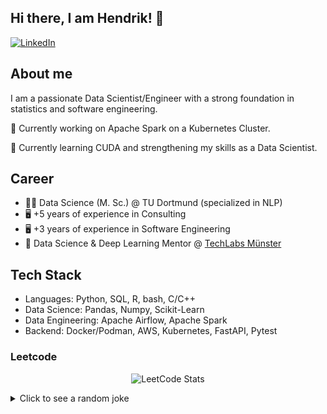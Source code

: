 ## Hi there, I am Hendrik! 👋

<a href="https://www.linkedin.com/in/hendrik-linn/" target="_blank"><img alt="LinkedIn" src="https://img.shields.io/badge/linkedin-%230077B5.svg?&style=for-the-badge&logo=linkedin&logoColor=white" /></a>

## About me
I am a passionate Data Scientist/Engineer with a strong foundation in statistics and software engineering.

🔭 Currently working on Apache Spark on a Kubernetes Cluster.

🌱 Currently learning CUDA and strengthening my skills as a Data Scientist.

## Career
- 👨‍🎓 Data Science (M. Sc.) @ TU Dortmund (specialized in NLP)
- 🖥️ +5 years of experience in Consulting
- 🖥️ +3 years of experience in Software Engineering
- 🤝 Data Science & Deep Learning Mentor @ [TechLabs Münster](https://ms.techlabs.org/)

## Tech Stack
- Languages: Python, SQL, R, bash, C/C++
- Data Science: Pandas, Numpy, Scikit-Learn
- Data Engineering: Apache Airflow, Apache Spark
- Backend: Docker/Podman, AWS, Kubernetes, FastAPI, Pytest

### Leetcode
  <div align="center">

  ![LeetCode Stats](https://leetcode.card.workers.dev/HeLinx?theme=auto&font=baloo&extension=null)

  </div>

<details>
  <summary>Click to see a random joke</summary>
  <div align="center">

  ![Jokes Card](https://readme-jokes.vercel.app/api?theme=blue-green)

  </div>
</details
